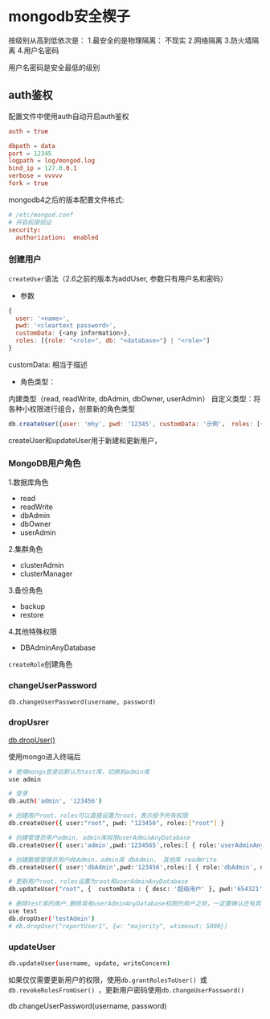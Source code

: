 # mongodb安全楔子
按级别从高到低依次是：
1.最安全的是物理隔离： 不现实
2.网络隔离
3.防火墙隔离
4.用户名密码

用户名密码是安全最低的级别

##  auth鉴权

配置文件中使用auth自动开启auth鉴权
```conf
auth = true

dbpath = data
port = 12345
logpath = log/mongod.log
bind_ip = 127.0.0.1
verbose = vvvvv
fork = true
```

mongodb4之后的版本配置文件格式:

```conf
# /etc/mongod.conf
# 开启权限验证
security:
  authorization:  enabled
```

### 创建用户

`createUser`语法（2.6之前的版本为addUser, 参数只有用户名和密码）

- 参数
```js
{
  user: '<name>',
  pwd: '<cleartext password>',
  customData: {<any information>},
  roles: [{role: "<role>", db: "<database>"} | "<role>"]
}
```
customData: 相当于描述

- 角色类型：

内建类型（read, readWrite, dbAdmin, dbOwner, userAdmin）
自定义类型：将各种小权限进行组合，创景新的角色类型

```js
db.createUser({user: 'mhy', pwd: '12345', customData: '示例'， roles: [{role: 'userAdmin', db: 'admin'}, {role: 'read', db: 'test'}]})
```
createUser和updateUser用于新建和更新用户，

### MongoDB用户角色

1.数据库角色
- read
- readWrite
- dbAdmin
- dbOwner
- userAdmin

2.集群角色
- clusterAdmin
- clusterManager

3.备份角色
- backup
- restore

4.其他特殊权限
- DBAdminAnyDatabase

`createRole`创建角色


### changeUserPassword

`db.changeUserPassword(username, password)`

### dropUsrer

[db.dropUser()](https://docs.mongodb.com/manual/reference/method/db.dropUser/)

使用mongo进入终端后
```sh
# 使用mongo登录后默认为test库，切换到admin库
use admin

# 登录
db.auth('admin', '123456')

# 创建用户root，roles可以直接设置为root，表示授予所有权限
db.createUser({ user:"root", pwd: "123456", roles:["root"] }

# 创建管理员用户admin, admin库权限userAdminAnyDatabase
db.createUser({ user:'admin',pwd:'1234565',roles:[ { role:'userAdminAnyDatabase', db: 'admin'}]});

# 创建数据管理员用户dbAdmin，admin库 dbAdmin， 其他库 readWrite
db.createUser({ user:'dbAdmin',pwd:'123456',roles:[ { role:'dbAdmin', db: 'admin'}, 'readWrite']});

# 更新用户root，roles设置为root和userAdminAnyDatabase
db.updateUser("root", {  customData : { desc: '超级用户' }, pwd:'654321',  roles: [ "root", "userAdminAnyDatabase" ]} )

# 删除test库的用户,删除具有userAdminAnyDatabase权限的用户之前，一定要确认还有其他用户有该权限，不然无法新建用户了
use test
db.dropUser('testAdmin')
# db.dropUser("reportUser1", {w: "majority", wtimeout: 5000})
```

### updateUser

```sh
db.updateUser(username, update, writeConcern)
```
如果仅仅需要更新用户的权限，使用`db.grantRolesToUser() `或`db.revokeRolesFromUser() `，更新用户密码使用`db.changeUserPassword()`

db.changeUserPassword(username, password)
